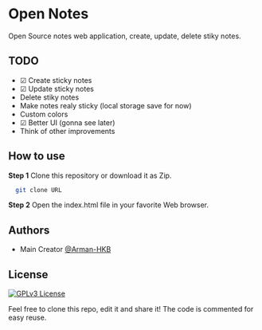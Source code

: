 # Open Notes

Open Source notes web application, create, update, delete stiky notes.

## TODO
- ☑ Create sticky notes
- ☑ Update sticky notes
- Delete stiky notes
- Make notes realy sticky (local storage save for now)
- Custom colors
- ☑ Better UI (gonna see later)
- Think of other improvements
## How to use

**Step 1** Clone this repository or download it as Zip.
```bash
  git clone URL
```
**Step 2** Open the index.html file in your favorite Web browser.
## Authors

- Main Creator [@Arman-HKB](https://www.github.com/https://github.com/Arman-HKB)


## License

[![GPLv3 License](https://img.shields.io/badge/License-GPL%20v3-yellow.svg)](https://opensource.org/licenses/)

Feel free to clone this repo, edit it and share it! The code is commented for easy reuse.
